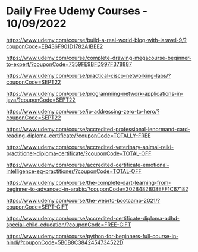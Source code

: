 # Daily Free Udemy Courses - 10/09/2022

https://www.udemy.com/course/build-a-real-world-blog-with-laravel-9/?couponCode=EB436F901D1782A1BEE2
https://www.udemy.com/course/complete-drawing-megacourse-beginner-to-expert/?couponCode=7359FE9BFD997F378887
https://www.udemy.com/course/practical-cisco-networking-labs/?couponCode=SEPT22
https://www.udemy.com/course/programming-network-applications-in-java/?couponCode=SEPT22
https://www.udemy.com/course/ip-addressing-zero-to-hero/?couponCode=SEPT22
https://www.udemy.com/course/accredited-professional-lenormand-card-reading-diploma-certificate/?couponCode=TOTALLY-FREE
https://www.udemy.com/course/accredited-veterinary-animal-reiki-practitioner-diploma-certificate/?couponCode=TOTAL-OFF
https://www.udemy.com/course/accredited-certificate-emotional-intelligence-eq-practitioner/?couponCode=TOTAL-OFF
https://www.udemy.com/course/the-complete-dart-learning-from-beginner-to-advanced-in-arabic/?couponCode=302B482B08EFF1C67182
https://www.udemy.com/course/the-webrtc-bootcamp-2021/?couponCode=SEPT-GIFT
https://www.udemy.com/course/accredited-certificate-diploma-adhd-special-child-education/?couponCode=FREE-GIFT
https://www.udemy.com/course/python-for-beginners-full-course-in-hindi/?couponCode=5B0B8C3842454734522D
